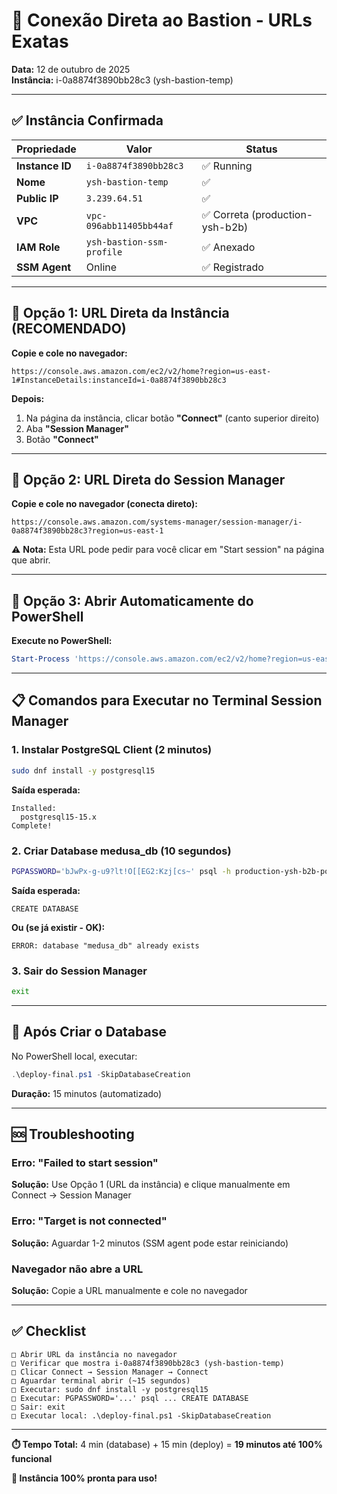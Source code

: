 # 🎯 Conexão Direta ao Bastion - URLs Exatas

**Data:** 12 de outubro de 2025  
**Instância:** i-0a8874f3890bb28c3 (ysh-bastion-temp)

---

## ✅ Instância Confirmada

| Propriedade | Valor | Status |
|-------------|-------|--------|
| **Instance ID** | `i-0a8874f3890bb28c3` | ✅ Running |
| **Nome** | `ysh-bastion-temp` | ✅ |
| **Public IP** | `3.239.64.51` | ✅ |
| **VPC** | `vpc-096abb11405bb44af` | ✅ Correta (production-ysh-b2b) |
| **IAM Role** | `ysh-bastion-ssm-profile` | ✅ Anexado |
| **SSM Agent** | Online | ✅ Registrado |

---

## 🚀 Opção 1: URL Direta da Instância (RECOMENDADO)

**Copie e cole no navegador:**

```
https://console.aws.amazon.com/ec2/v2/home?region=us-east-1#InstanceDetails:instanceId=i-0a8874f3890bb28c3
```

**Depois:**

1. Na página da instância, clicar botão **"Connect"** (canto superior direito)
2. Aba **"Session Manager"**
3. Botão **"Connect"**

---

## 🚀 Opção 2: URL Direta do Session Manager

**Copie e cole no navegador (conecta direto):**

```
https://console.aws.amazon.com/systems-manager/session-manager/i-0a8874f3890bb28c3?region=us-east-1
```

⚠️ **Nota:** Esta URL pode pedir para você clicar em "Start session" na página que abrir.

---

## 🚀 Opção 3: Abrir Automaticamente do PowerShell

**Execute no PowerShell:**

```powershell
Start-Process 'https://console.aws.amazon.com/ec2/v2/home?region=us-east-1#InstanceDetails:instanceId=i-0a8874f3890bb28c3'
```

---

## 📋 Comandos para Executar no Terminal Session Manager

### 1. Instalar PostgreSQL Client (2 minutos)

```bash
sudo dnf install -y postgresql15
```

**Saída esperada:**

```
Installed:
  postgresql15-15.x
Complete!
```

### 2. Criar Database medusa_db (10 segundos)

```bash
PGPASSWORD='bJwPx-g-u9?lt!O[[EG2:Kzj[cs~' psql -h production-ysh-b2b-postgres.cmxiy0wqok6l.us-east-1.rds.amazonaws.com -U medusa_user -d postgres -c 'CREATE DATABASE medusa_db;'
```

**Saída esperada:**

```
CREATE DATABASE
```

**Ou (se já existir - OK):**

```
ERROR: database "medusa_db" already exists
```

### 3. Sair do Session Manager

```bash
exit
```

---

## 🎯 Após Criar o Database

No PowerShell local, executar:

```powershell
.\deploy-final.ps1 -SkipDatabaseCreation
```

**Duração:** 15 minutos (automatizado)

---

## 🆘 Troubleshooting

### Erro: "Failed to start session"

**Solução:** Use Opção 1 (URL da instância) e clique manualmente em Connect → Session Manager

### Erro: "Target is not connected"

**Solução:** Aguardar 1-2 minutos (SSM agent pode estar reiniciando)

### Navegador não abre a URL

**Solução:** Copie a URL manualmente e cole no navegador

---

## ✅ Checklist

```
□ Abrir URL da instância no navegador
□ Verificar que mostra i-0a8874f3890bb28c3 (ysh-bastion-temp)
□ Clicar Connect → Session Manager → Connect
□ Aguardar terminal abrir (~15 segundos)
□ Executar: sudo dnf install -y postgresql15
□ Executar: PGPASSWORD='...' psql ... CREATE DATABASE
□ Sair: exit
□ Executar local: .\deploy-final.ps1 -SkipDatabaseCreation
```

---

**⏱️ Tempo Total:** 4 min (database) + 15 min (deploy) = **19 minutos até 100% funcional**

**🎯 Instância 100% pronta para uso!**
